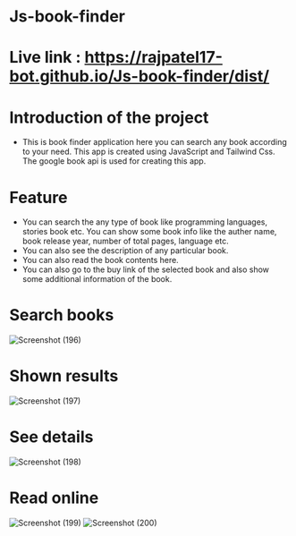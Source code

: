 # Js-book-finder

# Live link : https://rajpatel17-bot.github.io/Js-book-finder/dist/

# Introduction of the project 
- This is book finder application here you can search any book according to your need. This app is created using JavaScript and Tailwind Css. The google book api is used for 
  creating this app.

# Feature 
- You can search the any type of book like programming languages, stories book etc. You can show some book info like the auther name, book release year, number of total pages, 
  language etc. 
- You can also see the description of any particular book.
- You can also read the book contents here.
- You can also go to the buy link of the selected book and also show some additional information of the book.

# Search books
![Screenshot (196)](https://user-images.githubusercontent.com/83405614/150803856-a093291c-b7a0-4a35-b9d6-5ec604672590.png)

# Shown results
![Screenshot (197)](https://user-images.githubusercontent.com/83405614/150803915-3a862d59-ab4c-4539-9c3f-054c9aba30ee.png)

# See details
![Screenshot (198)](https://user-images.githubusercontent.com/83405614/150804008-d4201f02-e024-45e4-8fba-9b110a870d0a.png)

# Read online
![Screenshot (199)](https://user-images.githubusercontent.com/83405614/150804079-94bc4d72-6c23-414a-a59b-9e567dba0c6d.png)
![Screenshot (200)](https://user-images.githubusercontent.com/83405614/150804158-0a7252c8-7b5e-4967-9faf-b6dc96bbc8f3.png)
